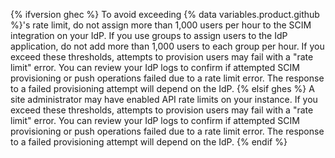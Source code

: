 {% ifversion ghec %}
To avoid exceeding {% data variables.product.github %}'s rate limit, do not assign more than 1,000 users per hour to the SCIM integration on your IdP. If you use groups to assign users to the IdP application, do not add more than 1,000 users to each group per hour. If you exceed these thresholds, attempts to provision users may fail with a "rate limit" error. You can review your IdP logs to confirm if attempted SCIM provisioning or push operations failed due to a rate limit error. The response to a failed provisioning attempt will depend on the IdP.
{% elsif ghes %}
A site administrator may have enabled API rate limits on your instance. If you exceed these thresholds, attempts to provision users may fail with a "rate limit" error. You can review your IdP logs to confirm if attempted SCIM provisioning or push operations failed due to a rate limit error. The response to a failed provisioning attempt will depend on the IdP.
{% endif %}
